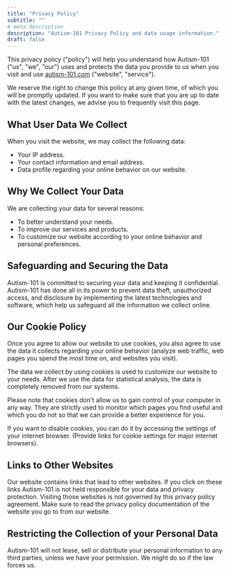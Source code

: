 ```yaml
---
title: "Privacy Policy"
subtitle: ""
# meta description
description: "Autism-101 Privacy Policy and data usage information."
draft: false
---
```


This privacy policy ("policy") will help you understand how Autism-101 ("us", "we", "our") uses and protects the data you provide to us when you visit and use [autism-101.com](https://autism-101.com) ("website", "service").

We reserve the right to change this policy at any given time, of which you will be promptly updated. If you want to make sure that you are up to date with the latest changes, we advise you to frequently visit this page.

<h2 class="h4 mb-4">What User Data We Collect</h2>

When you visit the website, we may collect the following data:

* Your IP address.
* Your contact information and email address.
* Data profile regarding your online behavior on our website.

<h2 class="h4 mb-4">Why We Collect Your Data</h2>

We are collecting your data for several reasons:

* To better understand your needs.
* To improve our services and products.
* To customize our website according to your online behavior and personal preferences.

<h2 class="h4 mb-4">Safeguarding and Securing the Data</h2>

Autism-101 is committed to securing your data and keeping it confidential. Autism-101 has done all in its power to prevent data theft, unauthorized access, and disclosure by implementing the latest technologies and software, which help us safeguard all the information we collect online.

<h2 class="h4 mb-4">Our Cookie Policy</h2>

Once you agree to allow our website to use cookies, you also agree to use the data it collects regarding your online behavior (analyze web traffic, web pages you spend the most time on, and websites you visit).

The data we collect by using cookies is used to customize our website to your needs. After we use the data for statistical analysis, the data is completely removed from our systems.

Please note that cookies don't allow us to gain control of your computer in any way. They are strictly used to monitor which pages you find useful and which you do not so that we can provide a better experience for you.

If you want to disable cookies, you can do it by accessing the settings of your internet browser. (Provide links for cookie settings for major internet browsers).

<h2 class="h4 mb-4">Links to Other Websites</h2>

Our website contains links that lead to other websites. If you click on these links Autism-101 is not held responsible for your data and privacy protection. Visiting those websites is not governed by this privacy policy agreement. Make sure to read the privacy policy documentation of the website you go to from our website.

<h2 class="h4 mb-4">Restricting the Collection of your Personal Data</h2>

Autism-101 will not lease, sell or distribute your personal information to any third parties, unless we have your permission. We might do so if the law forces us.